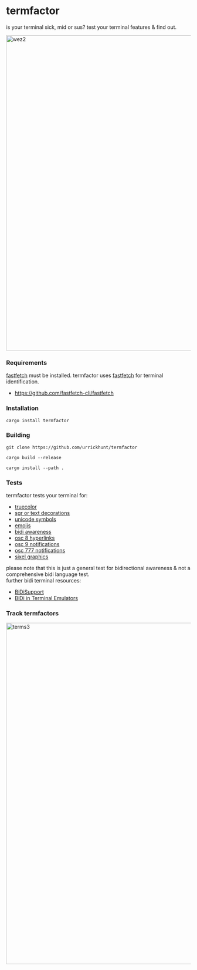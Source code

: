 # termfactor
is your terminal sick, mid or sus?
test your terminal features & find out.

<img width="859" alt="wez2" src="https://github.com/user-attachments/assets/1f230930-94cf-4aee-805a-3a6c640b0ac2">

### Requirements

[fastfetch](https://github.com/fastfetch-cli/fastfetch) must be installed. termfactor uses [fastfetch](https://github.com/fastfetch-cli/fastfetch) for terminal identification.

+ https://github.com/fastfetch-cli/fastfetch

### Installation

`cargo install termfactor`

### Building

`git clone https://github.com/urrickhunt/termfactor`

`cargo build --release`

`cargo install --path .`

### Tests

termfactor tests your terminal for: 

- [truecolor](https://github.com/termstandard/colors)
- [sgr or text decorations](https://en.wikipedia.org/wiki/ANSI_escape_code#Select_Graphic_Rendition_parameters)
- [unicode symbols](https://en.wikipedia.org/wiki/Unicode_symbol)
- [emojis](https://en.wikipedia.org/wiki/Emoji)
- [bidi awareness](https://www.lingnu.com/programming/57-bidi-aware-programming-introduction.html)
- [osc 8 hyperlinks](https://github.com/Alhadis/OSC8-Adoption/)
- [osc 9 notifications](https://chromium.googlesource.com/apps/libapps/+/a5fb83c190aa9d74f4a9bca233dac6be2664e9e9/hterm/doc/ControlSequences.md#OSC)
- [osc 777 notifications](https://chromium.googlesource.com/apps/libapps/+/a5fb83c190aa9d74f4a9bca233dac6be2664e9e9/hterm/doc/ControlSequences.md#OSC)
- [sixel graphics](https://www.arewesixelyet.com/)

please note that this is just a general test for bidirectional awareness & not a comprehensive bidi language test.<br>
further bidi terminal resources:

- [BiDiSupport](https://gist.github.com/XVilka/a0e49e1c65370ba11c17)
- [BiDi in Terminal Emulators](https://terminal-wg.pages.freedesktop.org/bidi/)

### Track termfactors

<img width="930" alt="terms3" src="https://github.com/user-attachments/assets/c826255a-32af-4c98-a8b9-d9ddb5cf4178">
